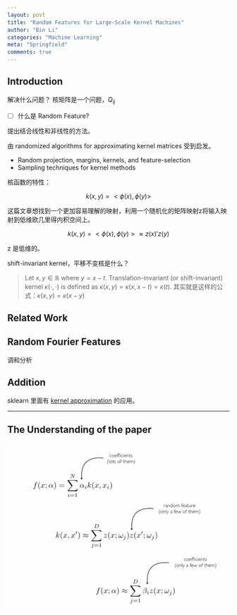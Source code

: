 ```yaml
---
layout: post
title: "Random Features for Large-Scale Kernel Machines"
author: "Bin Li"
categories: "Machine Learning"
meta: "Springfield"
comments: true
---
```



## Introduction
解决什么问题？
核矩阵是一个问题，$Q_{ij}$

- [ ] 什么是 Random Feature?

提出结合线性和非线性的方法。

由 randomized algorithms for approximating kernel matrices 受到启发。

* Random projection, margins, kernels, and feature-selection
* Sampling techniques for kernel methods

核函数的特性：

$$k(x,y)=<\phi(x), \phi(y)>$$

这篇文章想找到一个更加容易理解的映射，利用一个随机化的矩阵映射z将输入映射到低维欧几里得内积空间上。

$$k(x,y)=<\phi(x), \phi(y)>\approx z(x)\prime z(y)$$

z 是低维的。

shift-invariant kernel，平移不变核是什么？
> Let $x,y∈ℝ$ where $y=x−t$. Translation-invariant (or shift-invariant) kernel $κ(⋅,⋅)$ is defined as $κ(x,y)=κ(x,x−t)=κ(t)$.
> 其实就是这样的公式：$κ(x,y)=κ(x-y)$

## Related Work

## Random Fourier Features
调和分析

## Addition
sklearn 里面有 [kernel approximation](https://github.com/scikit-learn/scikit-learn/blob/master/sklearn/kernel_approximation.py) 的应用。

----

## The Understanding of the paper

![](/media/15142117647699.jpg)

